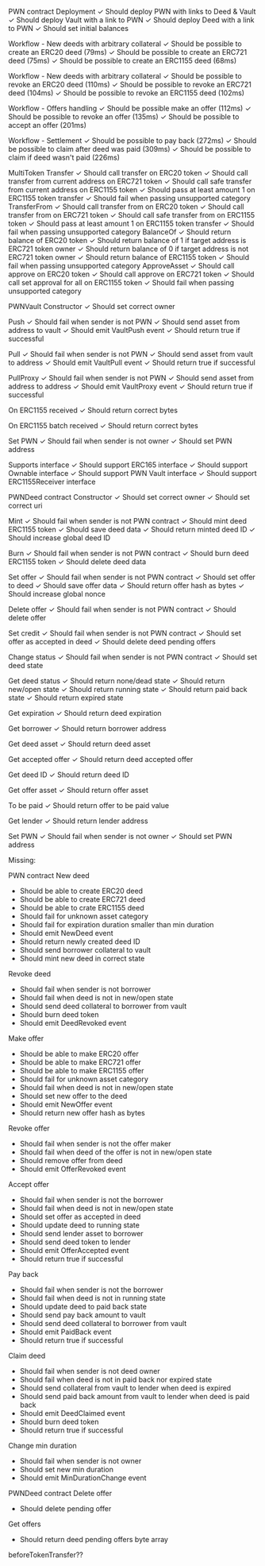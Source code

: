PWN contract
Deployment
✓ Should deploy PWN with links to Deed & Vault
✓ Should deploy Vault with a link to PWN
✓ Should deploy Deed with a link to PWN
✓ Should set initial balances

Workflow - New deeds with arbitrary collateral
✓ Should be possible to create an ERC20 deed (79ms)
✓ Should be possible to create an ERC721 deed (75ms)
✓ Should be possible to create an ERC1155 deed (68ms)

Workflow - New deeds with arbitrary collateral
✓ Should be possible to revoke an ERC20 deed (110ms)
✓ Should be possible to revoke an ERC721 deed (104ms)
✓ Should be possible to revoke an ERC1155 deed (102ms)

Workflow - Offers handling
✓ Should be possible make an offer (112ms)
✓ Should be possible to revoke an offer (135ms)
✓ Should be possible to accept an offer (201ms)

Workflow - Settlement
✓ Should be possible to pay back (272ms)
✓ Should be possible to claim after deed was paid (309ms)
✓ Should be possible to claim if deed wasn't paid (226ms)


MultiToken
Transfer
✓ Should call transfer on ERC20 token
✓ Should call transfer from current address on ERC721 token
✓ Should call safe transfer from current address on ERC1155 token
✓ Should pass at least amount 1 on ERC1155 token transfer
✓ Should fail when passing unsupported category
TransferFrom
✓ Should call transfer from on ERC20 token
✓ Should call transfer from on ERC721 token
✓ Should call safe transfer from on ERC1155 token
✓ Should pass at least amount 1 on ERC1155 token transfer
✓ Should fail when passing unsupported category
BalanceOf
✓ Should return balance of ERC20 token
✓ Should return balance of 1 if target address is ERC721 token owner
✓ Should return balance of 0 if target address is not ERC721 token owner
✓ Should return balance of ERC1155 token
✓ Should fail when passing unsupported category
ApproveAsset
✓ Should call approve on ERC20 token
✓ Should call approve on ERC721 token
✓ Should call set approval for all on ERC1155 token
✓ Should fail when passing unsupported category


PWNVault
Constructor
✓ Should set correct owner

Push
✓ Should fail when sender is not PWN
✓ Should send asset from address to vault
✓ Should emit VaultPush event
✓ Should return true if successful

Pull
✓ Should fail when sender is not PWN
✓ Should send asset from vault to address
✓ Should emit VaultPull event
✓ Should return true if successful

PullProxy
✓ Should fail when sender is not PWN
✓ Should send asset from address to address
✓ Should emit VaultProxy event
✓ Should return true if successful

On ERC1155 received
✓ Should return correct bytes

On ERC1155 batch received
✓ Should return correct bytes

Set PWN
✓ Should fail when sender is not owner
✓ Should set PWN address

Supports interface
✓ Should support ERC165 interface
✓ Should support Ownable interface
✓ Should support PWN Vault interface
✓ Should support ERC1155Receiver interface


PWNDeed contract
Constructor
✓ Should set correct owner
✓ Should set correct uri

Mint
✓ Should fail when sender is not PWN contract
✓ Should mint deed ERC1155 token
✓ Should save deed data
✓ Should return minted deed ID
✓ Should increase global deed ID

Burn
✓ Should fail when sender is not PWN contract
✓ Should burn deed ERC1155 token
✓ Should delete deed data

Set offer
✓ Should fail when sender is not PWN contract
✓ Should set offer to deed
✓ Should save offer data
✓ Should return offer hash as bytes
✓ Should increase global nonce

Delete offer
✓ Should fail when sender is not PWN contract
✓ Should delete offer

Set credit
✓ Should fail when sender is not PWN contract
✓ Should set offer as accepted in deed
✓ Should delete deed pending offers

Change status
✓ Should fail when sender is not PWN contract
✓ Should set deed state

Get deed status
✓ Should return none/dead state
✓ Should return new/open state
✓ Should return running state
✓ Should return paid back state
✓ Should return expired state

Get expiration
✓ Should return deed expiration

Get borrower
✓ Should return borrower address

Get deed asset
✓ Should return deed asset

Get accepted offer
✓ Should return deed accepted offer

Get deed ID
✓ Should return deed ID

Get offer asset
✓ Should return offer asset

To be paid
✓ Should return offer to be paid value

Get lender
✓ Should return lender address

Set PWN
✓ Should fail when sender is not owner
✓ Should set PWN address


Missing:

PWN contract
New deed
- Should be able to create ERC20 deed
- Should be able to create ERC721 deed
- Should be able to crate ERC1155 deed
- Should fail for unknown asset category
- Should fail for expiration duration smaller than min duration
- Should emit NewDeed event
- Should return newly created deed ID
- Should send borrower collateral to vault
- Should mint new deed in correct state

Revoke deed
- Should fail when sender is not borrower
- Should fail when deed is not in new/open state
- Should send deed collateral to borrower from vault
- Should burn deed token
- Should emit DeedRevoked event

Make offer
- Should be able to make ERC20 offer
- Should be able to make ERC721 offer
- Should be able to make ERC1155 offer
- Should fail for unknown asset category
- Should fail when deed is not in new/open state
- Should set new offer to the deed
- Should emit NewOffer event
- Should return new offer hash as bytes

Revoke offer
- Should fail when sender is not the offer maker
- Should fail when deed of the offer is not in new/open state
- Should remove offer from deed
- Should emit OfferRevoked event

Accept offer
- Should fail when sender is not the borrower
- Should fail when deed is not in new/open state
- Should set offer as accepted in deed
- Should update deed to running state
- Should send lender asset to borrower
- Should send deed token to lender
- Should emit OfferAccepted event
- Should return true if successful

Pay back
- Should fail when sender is not the borrower
- Should fail when deed is not in running state
- Should update deed to paid back state
- Should send pay back amount to vault
- Should send deed collateral to borrower from vault
- Should emit PaidBack event
- Should return true if successful

Claim deed
- Should fail when sender is not deed owner
- Should fail when deed is not in paid back nor expired state
- Should send collateral from vault to lender when deed is expired
- Should send paid back amount from vault to lender when deed is paid back
- Should emit DeedClaimed event
- Should burn deed token
- Should return true if successful

Change min duration
- Should fail when sender is not owner
- Should set new min duration
- Should emit MinDurationChange event


PWNDeed contract
Delete offer
- Should delete pending offer

Get offers
- Should return deed pending offers byte array

beforeTokenTransfer??
